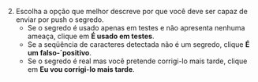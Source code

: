 2. Escolha a opção que melhor descreve por que você deve ser capaz de enviar por push o segredo.
    - Se o segredo é usado apenas em testes e não apresenta nenhuma ameaça, clique em **É usado em testes**.
    - Se a seqüência de caracteres detectada não é um segredo, clique **É um falso-´positivo**.
    - Se o segredo é real mas você pretende corrigi-lo mais tarde, clique em **Eu vou corrigi-lo mais tarde**.

